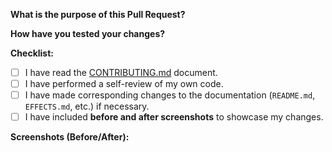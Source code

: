 <!-- Thank you for your contribution! Please provide the following information. -->

**What is the purpose of this Pull Request?**
<!-- Please provide a clear and concise description of the change. -->
<!-- Link to any relevant issues, e.g., "Fixes #123" or "Closes #456" -->

**How have you tested your changes?**
<!-- Describe the steps you took to test your changes in-game. -->

**Checklist:**
- [ ] I have read the [CONTRIBUTING.md](https://github.com/alteredm1nd/gw2-reshade-eloras-personal-presets/blob/main/CONTRIBUTING.md) document.
- [ ] I have performed a self-review of my own code.
- [ ] I have made corresponding changes to the documentation (`README.md`, `EFFECTS.md`, etc.) if necessary.
- [ ] I have included **before and after screenshots** to showcase my changes.

**Screenshots (Before/After):**
<!-- Please add your screenshots here. -->